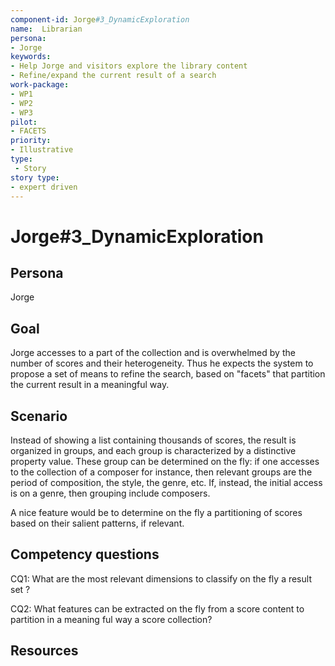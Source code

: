 ```yaml
---
component-id: Jorge#3_DynamicExploration
name:  Librarian 
persona: 
- Jorge
keywords: 
- Help Jorge and visitors explore the library content
- Refine/expand the current result of a search
work-package:
- WP1
- WP2
- WP3
pilot:
- FACETS
priority:
- Illustrative
type:
 - Story
story type:
- expert driven
---
```

# Jorge#3_DynamicExploration

## Persona
Jorge

## Goal
Jorge accesses to a part of the collection and is overwhelmed by the number of scores and their heterogeneity. Thus he expects the system to propose a set of means to refine the search, based on "facets" that partition the current result in a meaningful way.

## Scenario  

Instead of showing a list containing thousands of scores, the result is organized in groups, and each group is characterized by a distinctive property value. These group can be determined on the fly: if one accesses to the collection of a composer for instance, then relevant groups are the period of composition, the style, the genre, etc. If, instead, the initial access is on a genre, then grouping include composers. 

A nice feature would be to determine on the fly a partitioning of scores based on their salient patterns, if relevant.

## Competency questions 

CQ1: What are the most relevant dimensions to classify on the fly a result set ?

CQ2: What features can be extracted on the fly from a score content to partition in a meaning ful way a score collection?

## Resources
 
